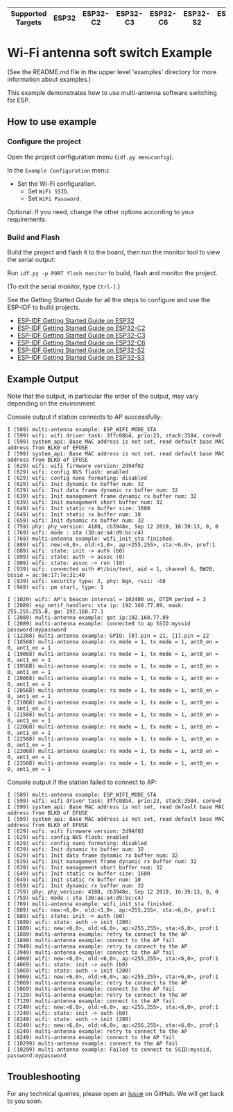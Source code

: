 | Supported Targets | ESP32 | ESP32-C2 | ESP32-C3 | ESP32-C6 | ESP32-S2 | ESP32-S3 |
| ----------------- | ----- | -------- | -------- | -------- | -------- | -------- |

# Wi-Fi antenna soft switch Example

(See the README.md file in the upper level 'examples' directory for more information about examples.)

This example demonstrates how to use multi-antenna software switching for ESP.

## How to use example

### Configure the project

Open the project configuration menu (`idf.py menuconfig`).

In the `Example Configuration` menu:

* Set the Wi-Fi configuration.
    * Set `WiFi SSID`.
    * Set `WiFi Password`.

Optional: If you need, change the other options according to your requirements.

### Build and Flash

Build the project and flash it to the board, then run the monitor tool to view the serial output:

Run `idf.py -p PORT flash monitor` to build, flash and monitor the project.

(To exit the serial monitor, type ``Ctrl-]``.)

See the Getting Started Guide for all the steps to configure and use the ESP-IDF to build projects.

* [ESP-IDF Getting Started Guide on ESP32](https://docs.espressif.com/projects/esp-idf/en/latest/esp32/get-started/index.html)
* [ESP-IDF Getting Started Guide on ESP32-C2](https://docs.espressif.com/projects/esp-idf/en/latest/esp32c2/get-started/index.html)
* [ESP-IDF Getting Started Guide on ESP32-C3](https://docs.espressif.com/projects/esp-idf/en/latest/esp32c3/get-started/index.html)
* [ESP-IDF Getting Started Guide on ESP32-C6](https://docs.espressif.com/projects/esp-idf/en/latest/esp32c6/get-started/index.html)
* [ESP-IDF Getting Started Guide on ESP32-S2](https://docs.espressif.com/projects/esp-idf/en/latest/esp32s2/get-started/index.html)
* [ESP-IDF Getting Started Guide on ESP32-S3](https://docs.espressif.com/projects/esp-idf/en/latest/esp32s3/get-started/index.html)

## Example Output
Note that the output, in particular the order of the output, may vary depending on the environment.

Console output if station connects to AP successfully:
```
I (589) multi-antenna example: ESP_WIFI_MODE_STA
I (599) wifi: wifi driver task: 3ffc08b4, prio:23, stack:3584, core=0
I (599) system_api: Base MAC address is not set, read default base MAC address from BLK0 of EFUSE
I (599) system_api: Base MAC address is not set, read default base MAC address from BLK0 of EFUSE
I (629) wifi: wifi firmware version: 2d94f02
I (629) wifi: config NVS flash: enabled
I (629) wifi: config nano formating: disabled
I (629) wifi: Init dynamic tx buffer num: 32
I (629) wifi: Init data frame dynamic rx buffer num: 32
I (639) wifi: Init management frame dynamic rx buffer num: 32
I (639) wifi: Init management short buffer num: 32
I (649) wifi: Init static rx buffer size: 1600
I (649) wifi: Init static rx buffer num: 10
I (659) wifi: Init dynamic rx buffer num: 32
I (759) phy: phy_version: 4180, cb3948e, Sep 12 2019, 16:39:13, 0, 0
I (769) wifi: mode : sta (30:ae:a4:d9:bc:c4)
I (769) multi-antenna example: wifi_init_sta finished.
I (889) wifi: new:<6,0>, old:<1,0>, ap:<255,255>, sta:<6,0>, prof:1
I (889) wifi: state: init -> auth (b0)
I (899) wifi: state: auth -> assoc (0)
I (909) wifi: state: assoc -> run (10)
I (939) wifi: connected with #!/bin/test, aid = 1, channel 6, BW20, bssid = ac:9e:17:7e:31:40
I (939) wifi: security type: 3, phy: bgn, rssi: -68
I (949) wifi: pm start, type: 1

I (1029) wifi: AP's beacon interval = 102400 us, DTIM period = 3
I (2089) esp_netif_handlers: sta ip: 192.168.77.89, mask: 255.255.255.0, gw: 192.168.77.1
I (2089) multi-antenna example: got ip:192.168.77.89
I (2089) multi-antenna example: connected to ap SSID:myssid password:mypassword
I (12268) multi-antenna example: GPIO: [0].pin = 21, [1].pin = 22
I (18568) multi-antenna example: rx mode = 1, tx mode = 1, ant0_en = 0, ant1_en = 1
I (19068) multi-antenna example: rx mode = 1, tx mode = 1, ant0_en = 0, ant1_en = 1
I (19568) multi-antenna example: rx mode = 1, tx mode = 1, ant0_en = 0, ant1_en = 1
I (20068) multi-antenna example: rx mode = 1, tx mode = 1, ant0_en = 0, ant1_en = 1
I (20568) multi-antenna example: rx mode = 1, tx mode = 1, ant0_en = 0, ant1_en = 1
I (21068) multi-antenna example: rx mode = 1, tx mode = 1, ant0_en = 0, ant1_en = 1
I (21568) multi-antenna example: rx mode = 1, tx mode = 1, ant0_en = 0, ant1_en = 1
I (22068) multi-antenna example: rx mode = 1, tx mode = 1, ant0_en = 0, ant1_en = 1
I (22568) multi-antenna example: rx mode = 1, tx mode = 1, ant0_en = 0, ant1_en = 1
I (23068) multi-antenna example: rx mode = 1, tx mode = 1, ant0_en = 0, ant1_en = 1
I (23568) multi-antenna example: rx mode = 1, tx mode = 1, ant0_en = 0, ant1_en = 1
```

Console output if the station failed to connect to AP:
```
I (589) multi-antenna example: ESP_WIFI_MODE_STA
I (599) wifi: wifi driver task: 3ffc08b4, prio:23, stack:3584, core=0
I (599) system_api: Base MAC address is not set, read default base MAC address from BLK0 of EFUSE
I (599) system_api: Base MAC address is not set, read default base MAC address from BLK0 of EFUSE
I (629) wifi: wifi firmware version: 2d94f02
I (629) wifi: config NVS flash: enabled
I (629) wifi: config nano formating: disabled
I (629) wifi: Init dynamic tx buffer num: 32
I (629) wifi: Init data frame dynamic rx buffer num: 32
I (639) wifi: Init management frame dynamic rx buffer num: 32
I (639) wifi: Init management short buffer num: 32
I (649) wifi: Init static rx buffer size: 1600
I (649) wifi: Init static rx buffer num: 10
I (659) wifi: Init dynamic rx buffer num: 32
I (759) phy: phy_version: 4180, cb3948e, Sep 12 2019, 16:39:13, 0, 0
I (759) wifi: mode : sta (30:ae:a4:d9:bc:c4)
I (769) multi-antenna example: wifi_init_sta finished.
I (889) wifi: new:<6,0>, old:<1,0>, ap:<255,255>, sta:<6,0>, prof:1
I (889) wifi: state: init -> auth (b0)
I (1889) wifi: state: auth -> init (200)
I (1889) wifi: new:<6,0>, old:<6,0>, ap:<255,255>, sta:<6,0>, prof:1
I (1889) multi-antenna example: retry to connect to the AP
I (1899) multi-antenna example: connect to the AP fail
I (3949) multi-antenna example: retry to connect to the AP
I (3949) multi-antenna example: connect to the AP fail
I (4069) wifi: new:<6,0>, old:<6,0>, ap:<255,255>, sta:<6,0>, prof:1
I (4069) wifi: state: init -> auth (b0)
I (5069) wifi: state: auth -> init (200)
I (5069) wifi: new:<6,0>, old:<6,0>, ap:<255,255>, sta:<6,0>, prof:1
I (5069) multi-antenna example: retry to connect to the AP
I (5069) multi-antenna example: connect to the AP fail
I (7129) multi-antenna example: retry to connect to the AP
I (7129) multi-antenna example: connect to the AP fail
I (7249) wifi: new:<6,0>, old:<6,0>, ap:<255,255>, sta:<6,0>, prof:1
I (7249) wifi: state: init -> auth (b0)
I (8249) wifi: state: auth -> init (200)
I (8249) wifi: new:<6,0>, old:<6,0>, ap:<255,255>, sta:<6,0>, prof:1
I (8249) multi-antenna example: retry to connect to the AP
I (8249) multi-antenna example: connect to the AP fail
I (10299) multi-antenna example: connect to the AP fail
I (10299) multi-antenna example: Failed to connect to SSID:myssid, password:mypassword
```

## Troubleshooting

For any technical queries, please open an [issue](https://github.com/espressif/esp-idf/issues) on GitHub. We will get back to you soon.
